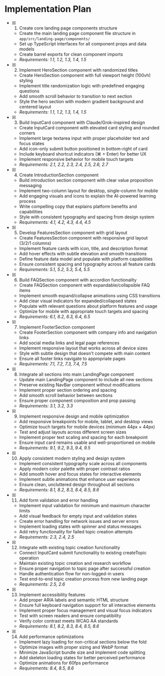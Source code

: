 # Implementation Plan

- [x] 1. Create core landing page components structure
  - Create the main landing page component file structure in `app/src/landing-page/components/`
  - Set up TypeScript interfaces for all component props and data models
  - Create barrel exports for clean component imports
  - _Requirements: 1.1, 1.2, 1.3, 1.4, 1.5_

- [x] 2. Implement HeroSection component with randomized titles
  - Create HeroSection component with full viewport height (100vh) styling
  - Implement title randomization logic with predefined engaging questions
  - Add smooth scroll behavior to transition to next section
  - Style the hero section with modern gradient background and centered layout
  - _Requirements: 1.1, 1.2, 1.3, 1.4, 1.5_

- [x] 3. Build InputCard component with Claude/Grok-inspired design
  - Create InputCard component with elevated card styling and rounded corners
  - Implement large textarea input with proper placeholder text and focus states
  - Add icon-only submit button positioned in bottom-right of card
  - Include keyboard shortcut indicators (⌘ + Enter) for better UX
  - Implement responsive behavior for mobile touch targets
  - _Requirements: 2.1, 2.2, 2.3, 2.4, 2.5, 2.6, 2.7_

- [x] 4. Create IntroductionSection component
  - Build introduction section component with clear value proposition messaging
  - Implement two-column layout for desktop, single-column for mobile
  - Add engaging visuals and icons to explain the AI-powered learning process
  - Write compelling copy that explains platform benefits and capabilities
  - Style with consistent typography and spacing from design system
  - _Requirements: 4.1, 4.2, 4.3, 4.4, 4.5_

- [x] 5. Develop FeaturesSection component with grid layout
  - Create FeaturesSection component with responsive grid layout (3/2/1 columns)
  - Implement feature cards with icon, title, and description format
  - Add hover effects with subtle elevation and smooth transitions
  - Define feature data model and populate with platform capabilities
  - Ensure consistent spacing and typography across all feature cards
  - _Requirements: 5.1, 5.2, 5.3, 5.4, 5.5_

- [x] 6. Build FAQSection component with accordion functionality
  - Create FAQSection component with expandable/collapsible FAQ items
  - Implement smooth expand/collapse animations using CSS transitions
  - Add clear visual indicators for expanded/collapsed states
  - Populate with relevant questions about platform features and usage
  - Optimize for mobile with appropriate touch targets and spacing
  - _Requirements: 6.1, 6.2, 6.3, 6.4, 6.5_

- [x] 7. Implement FooterSection component
  - Create FooterSection component with company info and navigation links
  - Add social media links and legal page references
  - Implement responsive layout that works across all device sizes
  - Style with subtle design that doesn't compete with main content
  - Ensure all footer links navigate to appropriate pages
  - _Requirements: 7.1, 7.2, 7.3, 7.4, 7.5_

- [x] 8. Integrate all sections into main LandingPage component
  - Update main LandingPage component to include all new sections
  - Preserve existing NavBar component without modifications
  - Implement proper section ordering and spacing
  - Add smooth scroll behavior between sections
  - Ensure proper component composition and prop passing
  - _Requirements: 3.1, 3.2, 3.3_

- [x] 9. Implement responsive design and mobile optimization
  - Add responsive breakpoints for mobile, tablet, and desktop views
  - Optimize touch targets for mobile devices (minimum 44px × 44px)
  - Test and adjust layouts across different screen sizes
  - Implement proper text scaling and spacing for each breakpoint
  - Ensure input card remains usable and well-proportioned on mobile
  - _Requirements: 9.1, 9.2, 9.3, 9.4, 9.5_

- [x] 10. Apply consistent modern styling and design system
  - Implement consistent typography scale across all components
  - Apply modern color palette with proper contrast ratios
  - Add smooth hover and focus states for interactive elements
  - Implement subtle animations that enhance user experience
  - Ensure clean, uncluttered design throughout all sections
  - _Requirements: 8.1, 8.2, 8.3, 8.4, 8.5, 8.6_

- [x] 11. Add form validation and error handling
  - Implement input validation for minimum and maximum character limits
  - Add visual feedback for empty input and validation states
  - Create error handling for network issues and server errors
  - Implement loading states with spinner and status messages
  - Add retry functionality for failed topic creation attempts
  - _Requirements: 2.3, 2.4, 2.5_

- [x] 12. Integrate with existing topic creation functionality
  - Connect InputCard submit functionality to existing createTopic operation
  - Maintain existing topic creation and research workflow
  - Ensure proper navigation to topic page after successful creation
  - Handle authentication flow for non-logged-in users
  - Test end-to-end topic creation process from new landing page
  - _Requirements: 2.5, 2.6_

- [x] 13. Implement accessibility features
  - Add proper ARIA labels and semantic HTML structure
  - Ensure full keyboard navigation support for all interactive elements
  - Implement proper focus management and visual focus indicators
  - Test with screen readers and ensure compatibility
  - Verify color contrast meets WCAG AA standards
  - _Requirements: 8.1, 8.2, 8.3, 8.4, 8.5, 8.6_

- [x] 14. Add performance optimizations
  - Implement lazy loading for non-critical sections below the fold
  - Optimize images with proper sizing and WebP format
  - Minimize JavaScript bundle size and implement code splitting
  - Add skeleton loading states for better perceived performance
  - Optimize animations for 60fps performance
  - _Requirements: 8.4, 8.5, 8.6_

